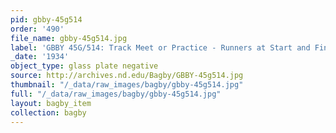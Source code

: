 ```yaml
---
pid: gbby-45g514
order: '490'
file_name: gbby-45g514.jpg
label: 'GBBY 45G/514: Track Meet or Practice - Runners at Start and Finish - 1934'
_date: '1934'
object_type: glass plate negative
source: http://archives.nd.edu/Bagby/GBBY-45g514.jpg
thumbnail: "/_data/raw_images/bagby/gbby-45g514.jpg"
full: "/_data/raw_images/bagby/gbby-45g514.jpg"
layout: bagby_item
collection: bagby
---
```

